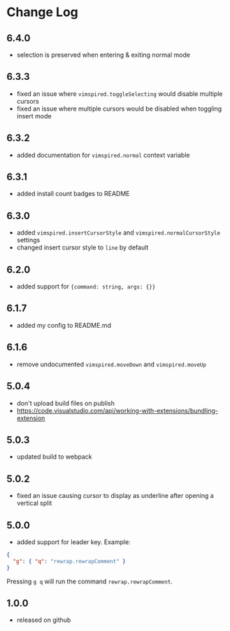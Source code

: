 # Change Log

## 6.4.0

- selection is preserved when entering & exiting normal mode

## 6.3.3

- fixed an issue where `vimspired.toggleSelecting` would disable multiple cursors
- fixed an issue where multiple cursors would be disabled when toggling insert mode

## 6.3.2

- added documentation for `vimspired.normal` context variable

## 6.3.1

- added install count badges to README

## 6.3.0

- added `vimspired.insertCursorStyle` and `vimspired.normalCursorStyle` settings
- changed insert cursor style to `line` by default

## 6.2.0

- added support for `{command: string, args: {}}`

## 6.1.7

- added my config to README.md

## 6.1.6

- remove undocumented `vimspired.moveDown` and `vimspired.moveUp`

## 5.0.4

- don't upload build files on publish
- https://code.visualstudio.com/api/working-with-extensions/bundling-extension

## 5.0.3

- updated build to webpack

## 5.0.2

- fixed an issue causing cursor to display as underline after opening a
  vertical split

## 5.0.0

- added support for leader key. Example:

```json
{
  "g": { "q": "rewrap.rewrapComment" }
}
```

Pressing `g q` will run the command `rewrap.rewrapComment`.

## 1.0.0

- released on github
